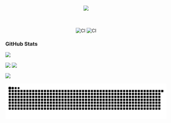 <h2 align="center">
    <img src="https://readme-typing-svg.herokuapp.com/??color=333333&lines=Hi there, I'm AndyZhang 👋&center=true&size=27">
</h2>

</br>
<!-- https://helloandyzhang.github.io/docs-site/ -->
<p align="center">
    <img alt="CI" src="https://github.com/HelloAndyZhang/docs-site/workflows/CI/badge.svg" />
    <img alt="CI" src="https://img.shields.io/github/commit-activity/y/HelloAndyZhang/HelloAndyZhang" />
</p>


<h3 align="left">GitHub Stats</h3>
<p>
  <img  src="https://github-profile-summary-cards.vercel.app/api/cards/profile-details?username=HelloAndyZhang&theme=dracula" />
</p>
<p>
    <img width="360"  src="https://github-readme-stats.vercel.app/api/top-langs/?username=HelloAndyZhang&layout=compact&theme=dracula">
    <img  height="170" src="https://github-readme-stats.vercel.app/api?username=HelloAndyZhang&theme=dracula" />
</p>
<p>
    <img src="https://activity-graph.herokuapp.com/graph?username=HelloAndyZhang&theme=dracula">
</p>


![github-contribution-grid-snake](https://raw.githubusercontent.com/HelloAndyZhang/docs-site/main/image/github-contribution-grid-snake-dark.svg)


